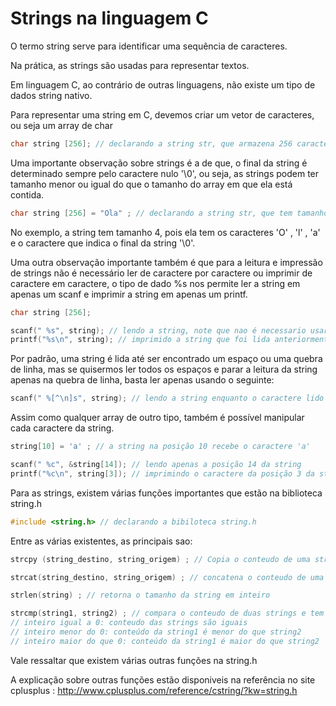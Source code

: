 # Strings na linguagem C

O termo string serve para identificar uma sequência de caracteres.

Na prática, as strings são usadas para representar textos.

Em linguagem C, ao contrário de outras linguagens, não existe um tipo de dados string nativo.

Para representar uma string em C, devemos criar um vetor de caracteres, ou seja um array de char


```c
char string [256]; // declarando a string str, que armazena 256 caracteres no máximo
```
Uma importante observação sobre strings é a de que, o final da string é determinado sempre pelo caractere nulo '\0', ou seja,
as strings podem ter tamanho menor ou igual do que o tamanho do array em que ela está contida.

```c
char string [256] = "Ola" ; // declarando a string str, que tem tamanho 4
```
No exemplo, a string tem tamanho 4, pois ela tem os caracteres 'O' , 'l' , 'a' e o caractere que indica o final da string '\0'.

Uma outra observação importante também é que para a leitura e impressão de strings não é necessário ler de caractere por caractere ou imprimir de caractere em caractere, o tipo de dado %s nos permite ler a string em apenas um scanf e imprimir a string em apenas um printf.

```c
char string [256]; 

scanf(" %s", string); // lendo a string, note que nao é necessario usar o '&' na leitura da string
printf("%s\n", string); // imprimido a string que foi lida anteriormente
```

Por padrão, uma string é lida até ser encontrado um espaço ou uma quebra de linha, mas se quisermos ler todos os espaços e parar a leitura da string apenas na quebra de linha, basta ler apenas usando o seguinte:

```c
scanf(" %[^\n]s", string); // lendo a string enquanto o caractere lido for diferente de '\n'
```

Assim como qualquer array de outro tipo, também é possível manipular cada caractere da string.

```c
string[10] = 'a' ; // a string na posição 10 recebe o caractere 'a' 

scanf(" %c", &string[14]); // lendo apenas a posição 14 da string
printf("%c\n", string[3]); // imprimindo o caractere da posição 3 da string
```

Para as strings, existem várias funções importantes que estão na biblioteca string.h

```c
#include <string.h> // declarando a bibiloteca string.h
```

Entre as várias existentes, as principais sao:

```c
strcpy (string_destino, string_origem) ; // Copia o conteudo de uma string para outra

strcat(string_destino, string_origem) ; // concatena o conteudo de uma string com outra 

strlen(string) ; // retorna o tamanho da string em inteiro

strcmp(string1, string2) ; // compara o conteudo de duas strings e tem 3 possiveis tipos de retorno
// inteiro igual a 0: conteudo das strings são iguais
// inteiro menor do 0: conteúdo da string1 é menor do que string2
// inteiro maior do que 0: conteúdo da string1 é maior do que string2
```

Vale ressaltar que existem várias outras funções na string.h

A explicação sobre outras funções estão disponiveis na referência no site cplusplus : http://www.cplusplus.com/reference/cstring/?kw=string.h
